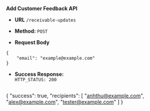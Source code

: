 **Add Customer Feedback API**

* **URL** `/receivable-updates`
* **Method:** `POST`

* **Request Body**

```
{
    "email": "example@example.com"
}
```

* **Success Response:**  
  `HTTP_STATUS: 200`
  ```
{
    "success": true,
    "recipients": [
        "anhthu@example.com",
        "alex@example.com",
        "tester@example.com"
    ]
}
  ```
